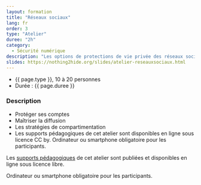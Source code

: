 ```yaml
---
layout: formation
title: "Réseaux sociaux"
lang: fr
order: 3
type: "Atelier"
duree: "2h"
category: 
  - Sécurité numérique
description: "Les options de protections de vie privée des réseaux sociaux, compartimentation et stratégies contre le harcèlement."
slides: https://nothing2hide.org/slides/atelier-reseauxsociaux.html
---
```


- {{ page.type }}, 10 à 20 personnes
- Durée : {{ page.duree }}

### Description

  - Protéger ses comptes
  - Maîtriser la diffusion
  - Les stratégies de compartimentation
  - Les supports pédagogiques de cet atelier sont disponibles en ligne sous licence CC by. Ordinateur ou smartphone obligatoire pour les participants.

Les [supports pédagogiques]({{page.slides}}) de cet atelier sont publiées et disponibles en ligne sous licence libre.

Ordinateur ou smartphone obligatoire pour les participants.
